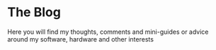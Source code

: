 # The Blog
Here you will find my thoughts, comments and mini-guides or advice around my software, hardware and other interests

